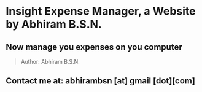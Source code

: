 # Insight Expense Manager, a Website by Abhiram B.S.N.

## Now manage you expenses on you computer

> Author: Abhiram B.S.N.


## Contact me at: abhirambsn [at] gmail [dot][com]
